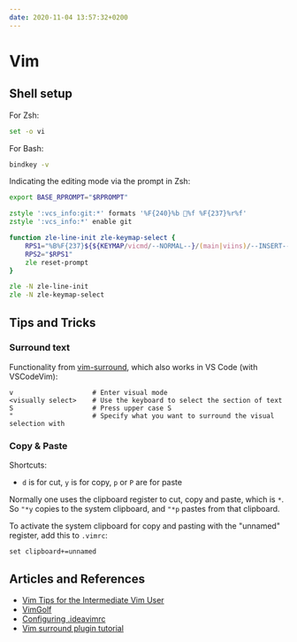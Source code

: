 ```yaml
---
date: 2020-11-04 13:57:32+0200
---
```


# Vim

## Shell setup

For Zsh:

```sh
set -o vi
```

For Bash:

```sh
bindkey -v
```

Indicating the editing mode via the prompt in Zsh:

```zsh
export BASE_RPROMPT="$RPROMPT"

zstyle ':vcs_info:git:*' formats '%F{240}%b %f %F{237}%r%f'
zstyle ':vcs_info:*' enable git

function zle-line-init zle-keymap-select {
    RPS1="%B%F{237}${${KEYMAP/vicmd/--NORMAL--}/(main|viins)/--INSERT--}%f%b $BASE_RPROMPT"
    RPS2="$RPS1"
    zle reset-prompt
}

zle -N zle-line-init
zle -N zle-keymap-select
```

## Tips and Tricks

### Surround text

Functionality from [vim-surround](https://github.com/tpope/vim-surround), which also works in VS Code (with VSCodeVim):

```
v                    # Enter visual mode
<visually select>    # Use the keyboard to select the section of text
S                    # Press upper case S
"                    # Specify what you want to surround the visual selection with
```

### Copy & Paste

Shortcuts:

- `d` is for cut, `y` is for copy, `p` or `P` are for paste

Normally one uses the clipboard register to cut, copy and paste, which is `*`. 
So `"*y` copies to the system clipboard, and `"*p` pastes from that clipboard.

To activate the system clipboard for copy and pasting with the "unnamed" register, add this to `.vimrc`:

```vimrc
set clipboard+=unnamed
```

## Articles and References

- [Vim Tips for the Intermediate Vim User](https://jemma.dev/blog/intermediate-vim-tips)
- [VimGolf](https://www.vimgolf.com/)
- [Configuring .ideavimrc](https://medium.com/@danidiaz/configuring-ideavimrc-de16a4da0715)
- [Vim surround plugin tutorial](http://www.futurile.net/2016/03/19/vim-surround-plugin-tutorial/)